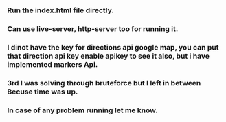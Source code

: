 ### Run the index.html file directly.

### Can use live-server, http-server too for running it.

### I dinot have the key for directions api google map, you can put that direction api key enable apikey to see it also, but i have implemented markers Api.

### 3rd I was solving through bruteforce but I left in between Becuse time was up.

### In case of any problem running let me know.